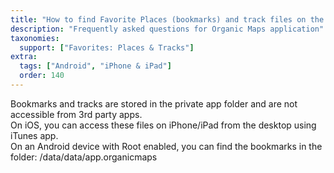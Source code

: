 ```yaml
---
title: "How to find Favorite Places (bookmarks) and track files on the phone?"
description: "Frequently asked questions for Organic Maps application"
taxonomies:
  support: ["Favorites: Places & Tracks"]
extra:
  tags: ["Android", "iPhone & iPad"]
  order: 140
---
```


Bookmarks and tracks are stored in the private app folder and are not accessible from 3rd party apps.  
On iOS, you can access these files on iPhone/iPad from the desktop using iTunes app.  
On an Android device with Root enabled, you can find the bookmarks in the folder: /data/data/app.organicmaps
